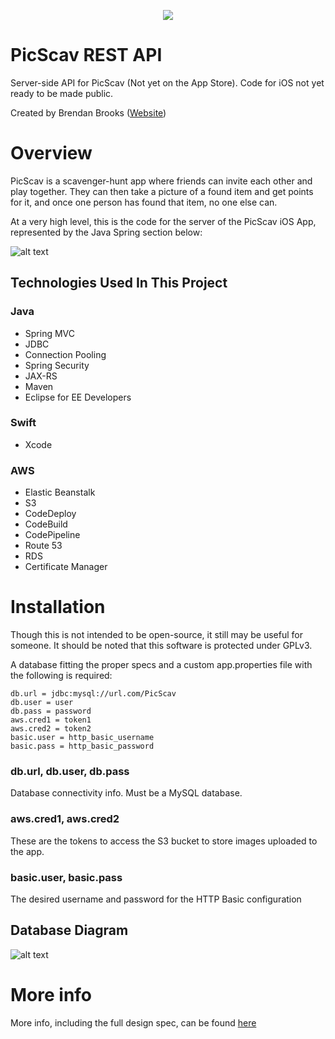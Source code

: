 <p align="center">
  <img src="http://www.brendanbrooks.net/wp-content/uploads/2019/03/picscav-logo-main-400.png">
</p>

# PicScav REST API
Server-side API for PicScav (Not yet on the App Store). Code for iOS not yet ready to be made public.

Created by Brendan Brooks ([Website](http://www.brendanbrooks.net/))

# Overview
PicScav is a scavenger-hunt app where friends can invite each other and play together. They can then take a picture of a found item and get points for it, and once one person has found that item, no one else can.

At a very high level, this is the code for the server of the PicScav iOS App, represented by the Java Spring section below:

![alt text](http://www.brendanbrooks.net/wp-content/uploads/2019/03/LogicalSolution.png "Architecture")

## Technologies Used In This Project
### Java
* Spring MVC
* JDBC
* Connection Pooling
* Spring Security
* JAX-RS
* Maven
* Eclipse for EE Developers
### Swift
* Xcode
### AWS
* Elastic Beanstalk
* S3
* CodeDeploy
* CodeBuild
* CodePipeline
* Route 53
* RDS
* Certificate Manager

# Installation
Though this is not intended to be open-source, it still may be useful for someone. It should be noted that this software is protected under GPLv3. 

A database fitting the proper specs and a custom app.properties file with the following is required:
```
db.url = jdbc:mysql://url.com/PicScav
db.user = user
db.pass = password
aws.cred1 = token1
aws.cred2 = token2
basic.user = http_basic_username
basic.pass = http_basic_password
```
### db.url, db.user, db.pass
Database connectivity info. Must be a MySQL database.

### aws.cred1, aws.cred2
These are the tokens to access the S3 bucket to store images uploaded to the app.

### basic.user, basic.pass
The desired username and password for the HTTP Basic configuration

## Database Diagram
![alt text](http://www.brendanbrooks.net/wp-content/uploads/2019/03/ER-Diagram.png "Database")

# More info
More info, including the full design spec, can be found [here](http://www.brendanbrooks.net/picscav/)
